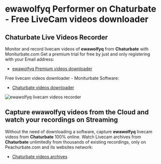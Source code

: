 # ewawolfyq Performer on Chaturbate - Free LiveCam videos downloader

## Chaturbate Live Videos Recorder

Monitor and record livecam videos of **ewawolfyq** from **Chaturbate** with Moniturbate.com
Get a premium trial for free by just and only registering with your Email address:
* [ewawolfyq Premium videos downloader](https://moniturbate.com/request-demo-licence-key.html)

Free livecam videos downloader - Moniturbate Software:
* [Chaturbate videos downloader](https://moniturbate.com/moniturbate-download-software.html)

![ewawolfyq livecam videos recorder](https://peachurnet.com/templates/moniturbate-software.png)


## Capture ewawolfyq videos from the Cloud and watch your recordings on Streaming

Without the need of downloading a software, capture **ewawolfyq** livecam videos from **Chaturbate** 100% online.
Watch Livecam archives from **Chaturbate** unlimitedly from thousands of existing recordings, only on Peachurbate.com and its websites network:
* [Chaturbate videos archives](https://peachurnet.com/)